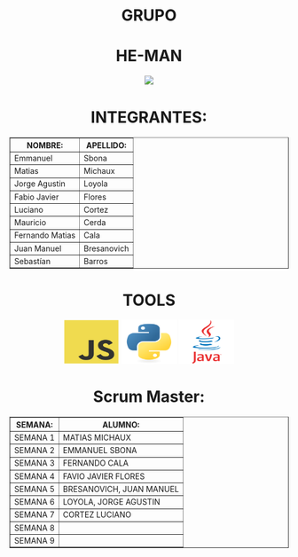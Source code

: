 <div align="center">
  <h1>GRUPO</h1>
  <h1>HE-MAN</h1>
  <img src="https://media.giphy.com/media/v1.Y2lkPTc5MGI3NjExZTJmZjA0ZDI3MmU5OGYxMDM0M2RiODAwYmViNjA4Y2FmMWQyMGRlNCZjdD1n/BdAn5S0xigpO/giphy.gif" width="350"  >
</div>
<div align= "center">
  <h1>INTEGRANTES:</h1>
  <table border="1">
    <tr>
      <th>NOMBRE:</th>
      <th>APELLIDO:</th>
    </tr>
    <tr>
      <td>Emmanuel</td>
      <td>Sbona</td>
    </tr>
    <tr>
      <td>Matias</td>
      <td>Michaux</td>
    </tr>
    <tr>
      <td>Jorge Agustin</td>
      <td>Loyola</td>
    </tr>
    <tr>
      <td>Fabio Javier</td>
      <td>Flores</td>
    </tr>
    <tr>
      <td>Luciano</td>
      <td>Cortez</td>
    </tr>
    <tr>
      <td>Mauricio</td>
      <td>Cerda</td>
    </tr>
    <tr>
      <td>Fernando Matias</td>
      <td>Cala</td>
    </tr>
    <tr>
      <td>Juan Manuel</td>
      <td>Bresanovich</td>
    </tr>
    <tr>
      <td>Sebastían</td>
      <td>Barros</td>
    </tr>
  </table>
</div>


<div align="center" class="contenedor-imagenes">
   <h1 >TOOLS</h1>
  <img src="https://github.com/devicons/devicon/blob/master/icons/javascript/javascript-original.svg"  width="100" height="80"/>
  <img src="https://github.com/devicons/devicon/blob/master/icons/python/python-original.svg"   width="100" height="80"/>
  <img src="https://github.com/devicons/devicon/blob/master/icons/java/java-original-wordmark.svg"  width="100" height="80"/>
 
</div>

 

 
<div align= "center">
  <h1>Scrum Master:</h1>
  <table border="1">
    <tr>
      <th>SEMANA:</th>
      <th>ALUMNO:</th>
    </tr>
    <tr>
      <td>SEMANA 1</td>
      <td>MATIAS MICHAUX</td>
    </tr>
    <tr>
      <td>SEMANA 2</td>
      <td>EMMANUEL SBONA</td>
    </tr>
    <tr>
      <td>SEMANA 3</td>
      <td>FERNANDO CALA</td>
    </tr>
    <tr>
      <td>SEMANA 4</td>
      <td>FAVIO JAVIER FLORES</td>
    </tr>
    <tr>
      <td>SEMANA 5</td>
      <td>BRESANOVICH, JUAN MANUEL</td>
    </tr>
    <tr>
      <td>SEMANA 6</td>
      <td>LOYOLA, JORGE AGUSTIN</td>
    </tr>
    <tr>
      <td>SEMANA 7</td>
      <td>CORTEZ LUCIANO</td>
    </tr>
    <tr>
      <td>SEMANA 8</td>
      <td></td>
    </tr>
    <tr>
      <td>SEMANA 9</td>
      <td></td>
    </tr>
  </table>
</div>
